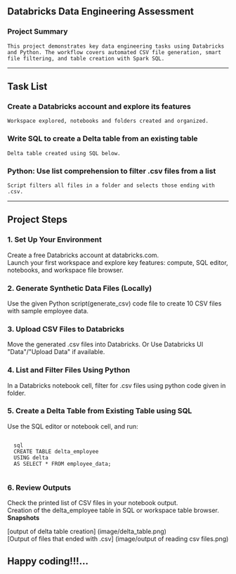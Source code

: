 ## Databricks Data Engineering Assessment
### Project Summary<br>
`This project demonstrates key data engineering tasks using Databricks and Python. The workflow covers automated CSV file generation, smart file filtering, and table creation with Spark SQL.`

---

## Task List
### Create a Databricks account and explore its features
  `Workspace explored, notebooks and folders created and organized.`

### Write SQL to create a Delta table from an existing table
  `Delta table created using SQL below.`

### Python: Use list comprehension to filter .csv files from a list
  `Script filters all files in a folder and selects those ending with .csv.`

---

## Project Steps
### 1. Set Up Your Environment

  Create a free Databricks account at databricks.com.<br>
  Launch your first workspace and explore key features: compute, SQL editor, notebooks, and workspace file browser.<br>

### 2. Generate Synthetic Data Files (Locally)

  Use the given Python script(generate_csv) code file to create 10 CSV files with sample employee data.

### 3. Upload CSV Files to Databricks
  
  Move the generated .csv files into Databricks.
  Or Use Databricks UI "Data"/"Upload Data" if available.

### 4. List and Filter Files Using Python
  In a Databricks notebook cell, filter for .csv files using python code given in folder.

### 5. Create a Delta Table from Existing Table using SQL
  Use the SQL editor or notebook cell, and run:

 <code>
  sql
  CREATE TABLE delta_employee
  USING delta
  AS SELECT * FROM employee_data;
  </code>
  
### 6. Review Outputs
  Check the printed list of CSV files in your notebook output.<br>
  Creation of the delta_employee table in SQL or workspace table browser.
  **Snapshots**

  [output of delta table creation] (image/delta_table.png)<br>
  [Output of files that ended with .csv] (image/output of reading csv files.png) 
  
  
## Happy coding!!!...
 

